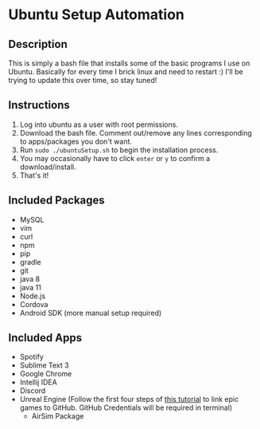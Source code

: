 # Ubuntu Setup Automation

## Description
This is simply a bash file that installs some of the basic programs I use on Ubuntu. Basically for every time I brick linux and need to restart :)
I'll be trying to update this over time, so stay tuned!

## Instructions
1) Log into ubuntu as a user with root permissions.
2) Download the bash file. Comment out/remove any lines corresponding to apps/packages you don't want.
3) Run `sudo ./ubuntuSetup.sh` to begin the installation process.
4) You may occasionally have to click `enter` or `y` to confirm a download/install.
5) That's it!

## Included Packages
* MySQL
* vim
* curl
* npm
* pip
* gradle
* git
* java 8
* java 11
* Node.js
* Cordova
* Android SDK (more manual setup required)

## Included Apps
* Spotify
* Sublime Text 3
* Google Chrome
* Intellij IDEA
* Discord
* Unreal Engine (Follow the first four steps of [this tutorial](https://docs.unrealengine.com/en-US/Platforms/Linux/BeginnerLinuxDeveloper/SettingUpAnUnrealWorkflow/index.html) to link epic games to GitHub. GitHub Credentials will be required in terminal)
  - AirSim Package
